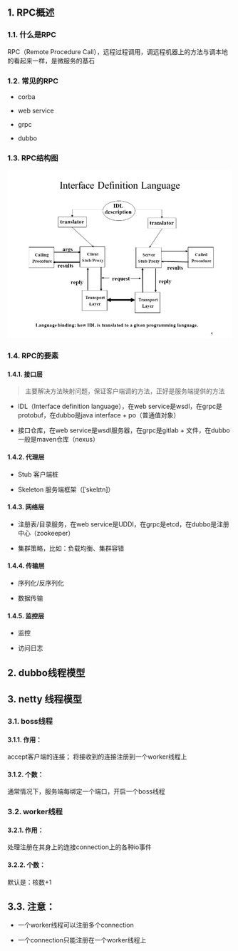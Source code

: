 
## 1. RPC概述

### 1.1. 什么是RPC

RPC（Remote Procedure Call），远程过程调用，调远程机器上的方法与调本地的看起来一样，是微服务的基石

### 1.2. 常见的RPC

* corba

* web service

* grpc

* dubbo

### 1.3. RPC结构图

![RPC结构图](%E6%8E%A5%E5%8F%A3%E5%AE%9A%E4%B9%89%E8%AF%AD%E8%A8%80.jpg)

### 1.4. RPC的要素

#### 1.4.1. 接口层

> 主要解决方法映射问题，保证客户端调的方法，正好是服务端提供的方法

* IDL（Interface definition language），在web service是wsdl，在grpc是protobuf，在dubbo是java interface + po（普通值对象）
  
* 接口仓库，在web service是wsdl服务器，在grpc是gitlab + 文件，在dubbo一般是maven仓库（nexus）
  
#### 1.4.2. 代理层

* Stub 客户端桩

* Skeleton 服务端框架（[ˈskelɪtn]）
  
#### 1.4.3. 网络层

* 注册表/目录服务，在web service是UDDI，在grpc是etcd，在dubbo是注册中心（zookeeper）
  
* 集群策略，比如：负载均衡、集群容错

#### 1.4.4. 传输层

* 序列化/反序列化

* 数据传输

#### 1.4.5. 监控层

* 监控
  
* 访问日志

## 2. dubbo线程模型

## 3. netty 线程模型

### 3.1. boss线程

#### 3.1.1. 作用：

accept客户端的连接；
将接收到的连接注册到一个worker线程上

#### 3.1.2. 个数：

通常情况下，服务端每绑定一个端口，开启一个boss线程

### 3.2. worker线程

#### 3.2.1. 作用：

处理注册在其身上的连接connection上的各种io事件

#### 3.2.2. 个数：

默认是：核数+1

## 3.3. 注意：

* 一个worker线程可以注册多个connection

* 一个connection只能注册在一个worker线程上
